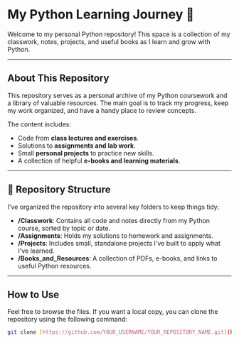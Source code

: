 # My Python Learning Journey 🐍

Welcome to my personal Python repository! This space is a collection of my classwork, notes, projects, and useful books as I learn and grow with Python.

***

## About This Repository

This repository serves as a personal archive of my Python coursework and a library of valuable resources. The main goal is to track my progress, keep my work organized, and have a handy place to review concepts.

The content includes:
* Code from **class lectures and exercises**.
* Solutions to **assignments and lab work**.
* Small **personal projects** to practice new skills.
* A collection of helpful **e-books and learning materials**.

***

## 📂 Repository Structure

I've organized the repository into several key folders to keep things tidy:

* **/Classwork**: Contains all code and notes directly from my Python course, sorted by topic or date.
* **/Assignments**: Holds my solutions to homework and assignments.
* **/Projects**: Includes small, standalone projects I've built to apply what I've learned.
* **/Books_and_Resources**: A collection of PDFs, e-books, and links to useful Python resources.

***

## How to Use

Feel free to browse the files. If you want a local copy, you can clone the repository using the following command:

```bash
git clone [https://github.com/YOUR_USERNAME/YOUR_REPOSITORY_NAME.git](https://github.com/YOUR_USERNAME/YOUR_REPOSITORY_NAME.git)
